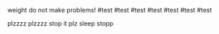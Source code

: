 weight do not make problems!
#test
#test
#test
#test
#test
#test
#test

plzzzz
plzzzz
stop it plz
sleep
stopp
